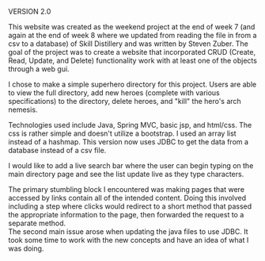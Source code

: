 VERSION 2.0

This website was created as the weekend project at the end of week 7 (and again at the end of week 8 where we updated from reading the file in from a csv to a database) of Skill Distillery and was written by Steven Zuber.
The goal of the project was to create a website that incorporated CRUD (Create, Read, Update, and Delete)
functionality work with at least one of the objects through a web gui.

I chose to make a simple superhero directory for this project. Users are able to view the full directory,
add new heroes (complete with various specifications) to the directory, delete heroes, and "kill" the hero's arch nemesis.

Technologies used include Java, Spring MVC, basic jsp, and html/css. The css is rather simple and doesn't utilize a bootstrap. I used an array list instead of a hashmap. This version now uses JDBC to get the data from a database instead of a csv file.

I would like to add a live search bar where the user can begin typing on the main directory page and see the
list update live as they type characters.

The primary stumbling block I encountered was making pages that were accessed by links contain all of the intended content.
Doing this involved including a step where clicks would redirect to a short method that passed the appropriate information to the page, then forwarded the request to a separate method.  
The second main issue arose when updating the java files to use JDBC. It took some time to work with the new concepts and have an idea of what I was doing. 
